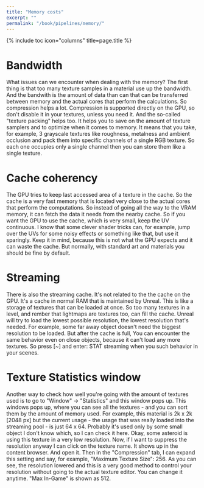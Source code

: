 ```yaml
---
title: "Memory costs"
excerpt: ""
permalink: "/book/pipelines/memory/"
---
```


{% include toc icon="columns" title=page.title %}

# Bandwidth

What issues can we encounter when dealing with the memory? The first thing is that too many texture samples in a material use up the bandwidth. And the bandwith is the amount of data than can that can be transferred between memory and the actual cores that perform the calculations. So compression helps a lot. Compression is supported directly on the GPU, so don't disable it in your textures, unless you need it. And the so-called "texture packing" helps too. It helps you to save on the amount of texture samplers and to optimize when it comes to memory. It means that you take, for example, 3 grayscale textures like roughness, metalness and ambient occlusion and pack them into specific channels of a single RGB texture. So each one occupies only a single channel then you can store them like a single texture.

# Cache coherency

The GPU tries to keep last accessed area of a texture in the cache. So the cache is a very fast memory that is located very close to the actual cores that perform the computations. So instead of going all the way to the VRAM memory, it can fetch the data it needs from the nearby cache. So if you want the GPU to use the cache, which is very small, keep the UV continuous. I know that some clever shader tricks can, for example, jump over the UVs for some noisy effects or something like that, but use it sparingly. Keep it in mind, because this is not what the GPU expects and it can waste the cache. But normally, with standard art and materials you should be fine by default.

# Streaming

There is also the streaming cache. It's not related to the the cache on the GPU. It's a cache in normal RAM that is maintained by Unreal. This is like a storage of textures that can be loaded at once. So too many textures in a level, and rember that lightmaps are textures too, can fill the cache. Unreal will try to load the lowest possible resolution, the lowest resolution that's needed. For example, some far away object doesn't need the biggest resolution to be loaded. But after the cache is full, You can encounter the same behavior even on close objects, because it can't load any more textures. So press [~] and enter: STAT streaming when you such behavior in your scenes.

# Texture Statistics window

Another way to check how well you're going with the amount of textures used is to go to "Window" → "Statistics" and this window pops up. This windows pops up, where you can see all the textures - and you can sort them by the amount of memory used. For example, this material is 2k x 2k [2048 px] but the current usage - the usage that was really loaded into the streaming pool - is just 64 x 64. Probably it's used only by some small object I don't know which, so I can check it here. Okay, some asteroid is using this texture in a very low resolution. Now, if I want to suppress the resolution anyway I can click on the texture name. It shows up in the content browser. And open it. Then in the "Compression" tab, I can expand this setting and say, for example, "Maximum Texture Size": 256. As you can see, the resolution lowered and this is a very good method to control your resolution without going to the actual texture editor. You can change it anytime. "Max In-Game" is shown as 512.

